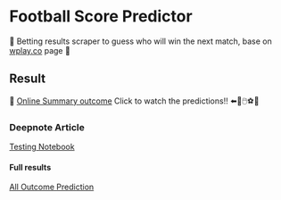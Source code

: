 # Football Score Predictor

💸 Betting results scraper to guess who will win the next match, base on [wplay.co](https://apuestas.wplay.co/es) page 🥅

## Result

🙂 [Online Summary outcome](https://embed.deepnote.com/2c913554-4e96-4d25-8fe3-2c3464cdf3d4/9d9015337c664496b9d487d59ee065b4/e11789deb20a40cead688044ff18e0cc?height=576.935546875) Click to watch the predictions!! ⬅️🥇🖱️⚽🥇

### Deepnote Article

[Testing Notebook](https://deepnote.com/@dlesmes/Football-Score-Predictor-2c913554-4e96-4d25-8fe3-2c3464cdf3d4)

#### Full results

[All Outcome Prediction](https://embed.deepnote.com/2c913554-4e96-4d25-8fe3-2c3464cdf3d4/610c1c42-5496-42a1-b3f4-dfa5843c600e/00013-adc9ad08-6fbc-497e-a2d6-b84d6545d204?height=576.935546875)
